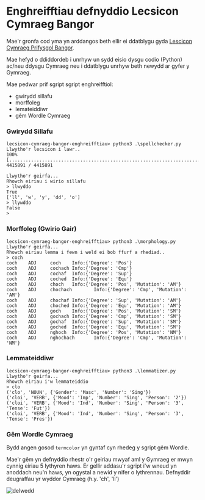 # Enghreifftiau defnyddio Lecsicon Cymraeg Bangor 

Mae'r gronfa cod yma yn arddangos beth ellir ei ddatblygu gyda [Lescicon Cymraeg Prifysgol Bangor](https://github.com/techiaith/lecsicon-cymraeg-bangor).

Mae hefyd o ddiddordeb i unrhyw un sydd eisio dysgu codio (Python) ac/neu ddysgu Cymraeg neu i ddatblygu unrhyw beth newydd ar gyfer y Gymraeg. 

Mae pedwar prif sgript sgript enghreifftiol:

 - gwirydd sillafu
 - morffoleg
 - lemateiddiwr
 - gêm Wordle Cymraeg



### Gwirydd Sillafu

```
lecsicon-cymraeg-bangor-enghreifftiau> python3 .\spellchecker.py
Llwytho'r lecsicon i lawr..
100% [..........................................................................] 4415891 / 4415891

Llwytho'r geirfa...
Rhowch eiriau i wirio sillafu
> llwyddo
True
['ll', 'w', 'y', 'dd', 'o']
> llywddo
False
>
```

### Morffoleg (Gwirio Gair)

```
lecsicon-cymraeg-bangor-enghreifftiau> python3 .\morphology.py
Llwytho'r geirfa...
Rhowch eiriau lemma i fewn i weld ei bob ffurf a rhediad..
> coch
coch    ADJ     coch    Info:{'Degree': 'Pos'}
coch    ADJ     cochach Info:{'Degree': 'Cmp'}
coch    ADJ     cochaf  Info:{'Degree': 'Sup'}
coch    ADJ     coched  Info:{'Degree': 'Equ'}
coch    ADJ     choch   Info:{'Degree': 'Pos', 'Mutation': 'AM'}
coch    ADJ     chochach        Info:{'Degree': 'Cmp', 'Mutation': 'AM'}
coch    ADJ     chochaf Info:{'Degree': 'Sup', 'Mutation': 'AM'}
coch    ADJ     choched Info:{'Degree': 'Equ', 'Mutation': 'AM'}
coch    ADJ     goch    Info:{'Degree': 'Pos', 'Mutation': 'SM'}
coch    ADJ     gochach Info:{'Degree': 'Cmp', 'Mutation': 'SM'}
coch    ADJ     gochaf  Info:{'Degree': 'Sup', 'Mutation': 'SM'}
coch    ADJ     goched  Info:{'Degree': 'Equ', 'Mutation': 'SM'}
coch    ADJ     nghoch  Info:{'Degree': 'Pos', 'Mutation': 'NM'}
coch    ADJ     nghochach       Info:{'Degree': 'Cmp', 'Mutation': 'NM'}
```


### Lemmateiddiwr

```
lecsicon-cymraeg-bangor-enghreifftiau> python3 .\lemmatizer.py
Llwytho'r geirfa...
Rhowch eiriau i'w lemmateiddio
> clo
('clo', 'NOUN', {'Gender': 'Masc', 'Number': 'Sing'})
('cloi', 'VERB', {'Mood': 'Imp', 'Number': 'Sing', 'Person': '2'})
('cloi', 'VERB', {'Mood': 'Ind', 'Number': 'Sing', 'Person': '3', 'Tense': 'Fut'})
('cloi', 'VERB', {'Mood': 'Ind', 'Number': 'Sing', 'Person': '3', 'Tense': 'Pres'})
```

### Gêm Wordle Cymraeg

Bydd angen gosod `termcolor` yn gyntaf cyn rhedeg y sgript gêm Wordle. 

Mae'r gêm yn defnyddio rhestr o'r geiriau mwyaf aml y Gymraeg er mwyn cynnig eiriau 5 lythyren haws. Er gellir addasu'r sgript i'w wneud yn anoddach neu'n haws, yn ogystal a newid y nifer o lythrennau. Defnyddir deugraffau yr wyddor Cymraeg (h.y. 'ch', 'll') 
 
![delwedd](https://user-images.githubusercontent.com/8668769/150603899-17e3e038-aaf3-440d-bba6-9a15b5236da4.png)

